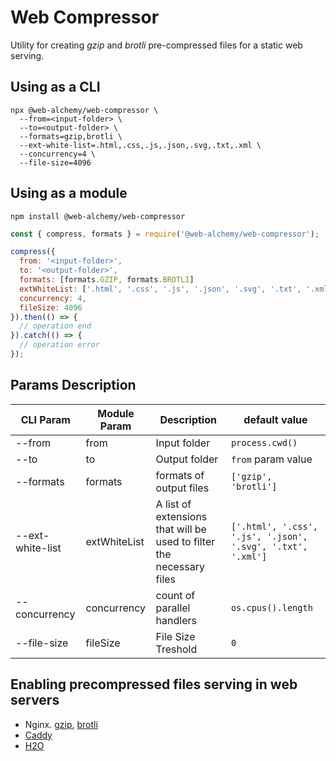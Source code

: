 # Web Compressor

Utility for creating _gzip_ and _brotli_ pre-compressed files for a static web serving.

## Using as a CLI

```
npx @web-alchemy/web-compressor \
  --from=<input-folder> \
  --to=<output-folder> \
  --formats=gzip,brotli \
  --ext-white-list=.html,.css,.js,.json,.svg,.txt,.xml \
  --concurrency=4 \
  --file-size=4096
```

## Using as a module

`npm install @web-alchemy/web-compressor`

```javascript
const { compress, formats } = require('@web-alchemy/web-compressor');

compress({
  from: '<input-folder>',
  to: '<output-folder>',
  formats: [formats.GZIP, formats.BROTLI]
  extWhiteList: ['.html', '.css', '.js', '.json', '.svg', '.txt', '.xml'],
  concurrency: 4,
  fileSize: 4096
}).then(() => {
  // operation end
}).catch(() => {
  // operation error
});
```

## Params Description

| CLI Param | Module Param | Description | default value |
| --- | --- | --- | --- |
| --from    | from | Input folder | `process.cwd()` |
| --to      | to   | Output folder | `from` param value|
| --formats | formats | formats of output files | `['gzip', 'brotli']`|
| --ext-white-list | extWhiteList | A list of extensions that will be used to filter the necessary files | `['.html', '.css', '.js', '.json', '.svg', '.txt', '.xml']` |
| --concurrency | concurrency | count of parallel handlers | `os.cpus().length` |
| --file-size | fileSize | File Size Treshold | `0` |


## Enabling precompressed files serving in web servers

- Nginx. [gzip](https://nginx.org/en/docs/http/ngx_http_gzip_static_module.html), [brotli](https://github.com/google/ngx_brotli)
- [Caddy](https://caddyserver.com/docs/caddyfile/directives/file_server)
- [H2O](https://h2o.examp1e.net/configure/file_directives.html#file.send-compressed)